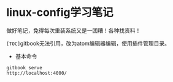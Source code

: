 # linux-config学习笔记
做好笔记，免得每次重装系统又是一团糟！各种找资料！

`[TOC]`gitbook无法引用，改为atom编辑器编辑，使用插件管理目录。

- 基本命令

```
gitbook serve
http://localhost:4000/
```

